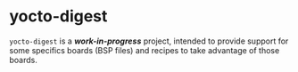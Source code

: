 # yocto-digest

`yocto-digest` is a ***work-in-progress*** project, intended to provide support
for some specifics boards (BSP files) and recipes to take advantage of those boards.

